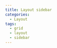 ```yaml
---
title: Layout sidebar
categories:
  - Layout
tags:
  - grid
  - layout
  - sidebar
---
```

